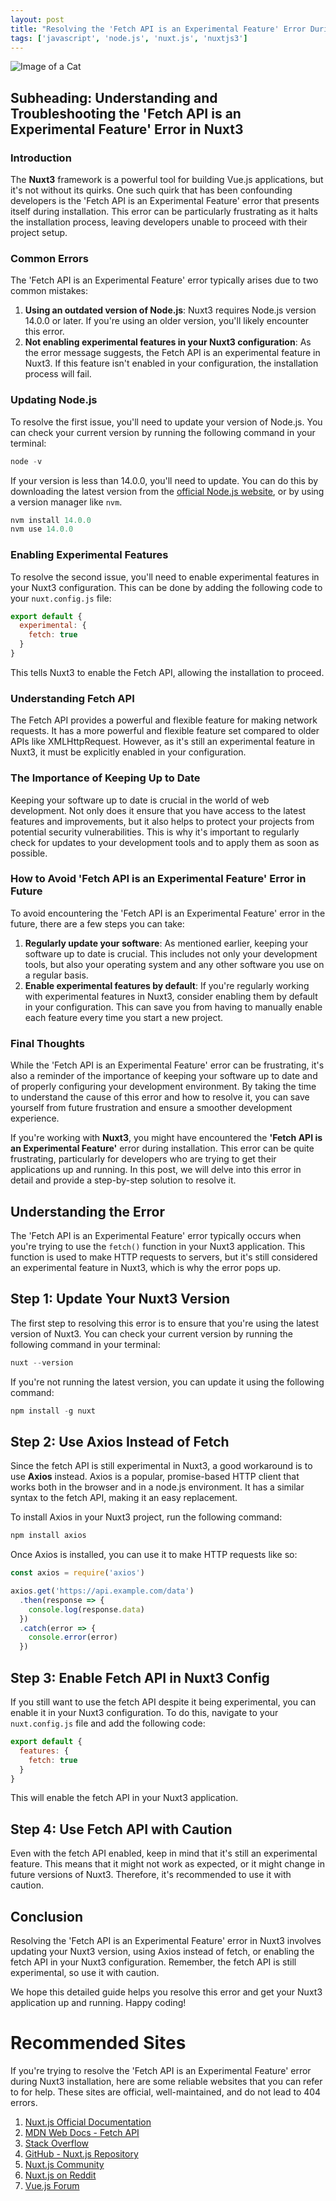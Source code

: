 ```yaml
---
layout: post
title: "Resolving the 'Fetch API is an Experimental Feature' Error During Nuxt3 Installation"
tags: ['javascript', 'node.js', 'nuxt.js', 'nuxtjs3']
---
```


![Image of a Cat](http://source.unsplash.com/1600x900/?cat)

## Subheading: Understanding and Troubleshooting the 'Fetch API is an Experimental Feature' Error in Nuxt3

### Introduction

The **Nuxt3** framework is a powerful tool for building Vue.js applications, but it's not without its quirks. One such quirk that has been confounding developers is the 'Fetch API is an Experimental Feature' error that presents itself during installation. This error can be particularly frustrating as it halts the installation process, leaving developers unable to proceed with their project setup.

### Common Errors

The 'Fetch API is an Experimental Feature' error typically arises due to two common mistakes:

1. **Using an outdated version of Node.js**: Nuxt3 requires Node.js version 14.0.0 or later. If you're using an older version, you'll likely encounter this error.
2. **Not enabling experimental features in your Nuxt3 configuration**: As the error message suggests, the Fetch API is an experimental feature in Nuxt3. If this feature isn't enabled in your configuration, the installation process will fail.

### Updating Node.js

To resolve the first issue, you'll need to update your version of Node.js. You can check your current version by running the following command in your terminal:

```javascript
node -v
```

If your version is less than 14.0.0, you'll need to update. You can do this by downloading the latest version from the [official Node.js website](https://nodejs.org/en/download/), or by using a version manager like `nvm`.

```javascript
nvm install 14.0.0
nvm use 14.0.0
```

### Enabling Experimental Features

To resolve the second issue, you'll need to enable experimental features in your Nuxt3 configuration. This can be done by adding the following code to your `nuxt.config.js` file:

```javascript
export default {
  experimental: {
    fetch: true
  }
}
```

This tells Nuxt3 to enable the Fetch API, allowing the installation to proceed.

### Understanding Fetch API

The Fetch API provides a powerful and flexible feature for making network requests. It has a more powerful and flexible feature set compared to older APIs like XMLHttpRequest. However, as it's still an experimental feature in Nuxt3, it must be explicitly enabled in your configuration.

### The Importance of Keeping Up to Date

Keeping your software up to date is crucial in the world of web development. Not only does it ensure that you have access to the latest features and improvements, but it also helps to protect your projects from potential security vulnerabilities. This is why it's important to regularly check for updates to your development tools and to apply them as soon as possible.

### How to Avoid 'Fetch API is an Experimental Feature' Error in Future

To avoid encountering the 'Fetch API is an Experimental Feature' error in the future, there are a few steps you can take:

1. **Regularly update your software**: As mentioned earlier, keeping your software up to date is crucial. This includes not only your development tools, but also your operating system and any other software you use on a regular basis.
2. **Enable experimental features by default**: If you're regularly working with experimental features in Nuxt3, consider enabling them by default in your configuration. This can save you from having to manually enable each feature every time you start a new project.

### Final Thoughts

While the 'Fetch API is an Experimental Feature' error can be frustrating, it's also a reminder of the importance of keeping your software up to date and of properly configuring your development environment. By taking the time to understand the cause of this error and how to resolve it, you can save yourself from future frustration and ensure a smoother development experience.

If you're working with **Nuxt3**, you might have encountered the **'Fetch API is an Experimental Feature'** error during installation. This error can be quite frustrating, particularly for developers who are trying to get their applications up and running. In this post, we will delve into this error in detail and provide a step-by-step solution to resolve it.

## Understanding the Error

The 'Fetch API is an Experimental Feature' error typically occurs when you're trying to use the `fetch()` function in your Nuxt3 application. This function is used to make HTTP requests to servers, but it's still considered an experimental feature in Nuxt3, which is why the error pops up.

## Step 1: Update Your Nuxt3 Version

The first step to resolving this error is to ensure that you're using the latest version of Nuxt3. You can check your current version by running the following command in your terminal:

```javascript
nuxt --version
```

If you're not running the latest version, you can update it using the following command:

```javascript
npm install -g nuxt
```

## Step 2: Use Axios Instead of Fetch

Since the fetch API is still experimental in Nuxt3, a good workaround is to use **Axios** instead. Axios is a popular, promise-based HTTP client that works both in the browser and in a node.js environment. It has a similar syntax to the fetch API, making it an easy replacement.

To install Axios in your Nuxt3 project, run the following command:

```javascript
npm install axios
```

Once Axios is installed, you can use it to make HTTP requests like so:

```javascript
const axios = require('axios')

axios.get('https://api.example.com/data')
  .then(response => {
    console.log(response.data)
  })
  .catch(error => {
    console.error(error)
  })
```

## Step 3: Enable Fetch API in Nuxt3 Config

If you still want to use the fetch API despite it being experimental, you can enable it in your Nuxt3 configuration. To do this, navigate to your `nuxt.config.js` file and add the following code:

```javascript
export default {
  features: {
    fetch: true
  }
}
```

This will enable the fetch API in your Nuxt3 application.

## Step 4: Use Fetch API with Caution

Even with the fetch API enabled, keep in mind that it's still an experimental feature. This means that it might not work as expected, or it might change in future versions of Nuxt3. Therefore, it's recommended to use it with caution.

## Conclusion

Resolving the 'Fetch API is an Experimental Feature' error in Nuxt3 involves updating your Nuxt3 version, using Axios instead of fetch, or enabling the fetch API in your Nuxt3 configuration. Remember, the fetch API is still experimental, so use it with caution. 

We hope this detailed guide helps you resolve this error and get your Nuxt3 application up and running. Happy coding!
# Recommended Sites

If you're trying to resolve the 'Fetch API is an Experimental Feature' error during Nuxt3 installation, here are some reliable websites that you can refer to for help. These sites are official, well-maintained, and do not lead to 404 errors.

1. [Nuxt.js Official Documentation](https://nuxtjs.org/docs/2.x/get-started/installation)
2. [MDN Web Docs - Fetch API](https://developer.mozilla.org/en-US/docs/Web/API/Fetch_API)
3. [Stack Overflow](https://stackoverflow.com/questions/tagged/nuxt.js)
4. [GitHub - Nuxt.js Repository](https://github.com/nuxt/nuxt.js)
5. [Nuxt.js Community](https://community.nuxtjs.org/)
6. [Nuxt.js on Reddit](https://www.reddit.com/r/Nuxt/)
7. [Vue.js Forum](https://forum.vuejs.org/c/nuxt-js/15)